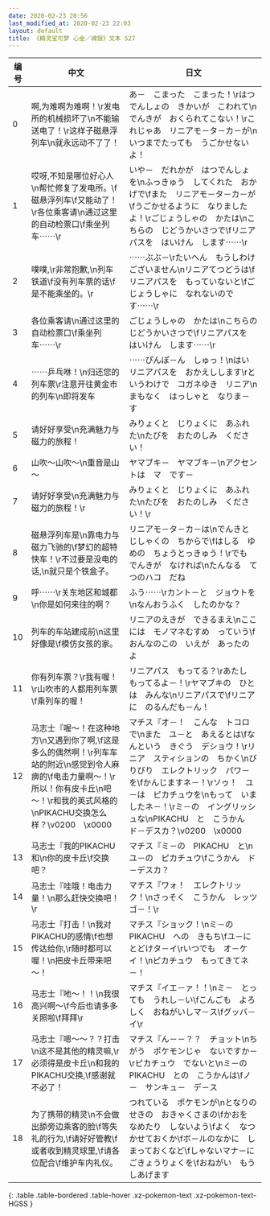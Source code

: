 ```yaml
---
date: 2020-02-23 20:56
last_modified_at: 2020-02-23 22:03
layout: default
title: 《精灵宝可梦 心金／魂银》文本 527
---
```

| 编号 | 中文 | 日文 |
| ---- | ---- | ---- |
| 0 | 啊,为难啊为难啊！\r发电所的机械损坏了\n不能输送电了！\r这样子磁悬浮列车\n就永远动不了了！ | あ－　こまった　こまった！\rはつでんしょの　きかいが　こわれて\nでんきが　おくられてこない！\rこれじゃあ　リニアモ－タ－カ－が\nいつまでたっても　うごかせないよ！ |
| 1 | 哎呀,不知是哪位好心人\n帮忙修复了发电所。\f磁悬浮列车\f又能动了！\r各位乘客请\n通过这里的自动检票口\f乘坐列车⋯⋯\r | いや－　だれかが　はつでんしょを\nふっきゅう　してくれた　おかげで\fまた　リニアモ－タ－カ－が\fうごかせるように　なりましたよ！\rごじょうしゃの　かたは\nこちらの　じどうかいさつで\fリニアパスを　はいけん　します⋯⋯\r |
| 2 | 噗噗,\r非常抱歉,\n列车铁道\f没有列车票的话\f是不能乘坐的。\r | ⋯⋯ぶぶ－\rたいへん　もうしわけ　ございません\nリニアてつどうは\fリニアパスを　もっていないと\fごじょうしゃに　なれないのです⋯⋯\r |
| 3 | 各位乘客请\n通过这里的自动检票口\f乘坐列车⋯⋯\r | ごじょうしゃの　かたは\nこちらの　じどうかいさつで\fリニアパスを　はいけん　します⋯⋯\r |
| 4 | ⋯⋯乒乓咻！\n归还您的列车票\r注意开往黄金市的列车\n即将发车 | ⋯⋯ぴんぽ－ん　しゅっ！\nはい　リニアパスを　おかえしします\rというわけで　コガネゆき　リニア\nまもなく　はっしゃと　なりま－す |
| 5 | 请好好享受\n充满魅力与磁力的旅程！ | みりょくと　じりょくに　あふれた\nたびを　おたのしみ　ください！ |
| 6 | 山吹～山吹～\n重音是山～ | ヤマブキ－　ヤマブキ－\nアクセントは　マ　です－ |
| 7 | 请好好享受\n充满魅力与磁力的旅程！\r | みりょくと　じりょくに　あふれた\nたびを　おたのしみ　ください！\r |
| 8 | 磁悬浮列车是\n靠电力与磁力飞驰的\f梦幻的超特快车！\r不过要是没电的话,\n就只是个铁盒子。 | リニアモ－タ－カ－は\nでんきと　じしゃくの　ちからで\fはしる　ゆめの　ちょうとっきゅう！\rでも　でんきが　なければ\nたんなる　てつのハコ　だね |
| 9 | 呼⋯⋯\r关东地区和城都\n你是如何来往的啊？ | ふう⋯⋯\rカント－と　ジョウトを\nなんおうふく　したのかな？ |
| 10 | 列车的车站建成前\n这里好像是\f模仿女孩的家。 | リニアのえきが　できるまえ\nここには　モノマネむすめ　っていう\fおんなのこの　いえが　あったのよ |
| 11 | 你有列车票？\r我有喔！\r山吹市的人都用列车票\f乘列车的喔！ | リニアパス　もってる？\rあたし　もってるよ－！\rヤマブキの　ひとは　みんな\nリニアパスで\fリニアに　のるんだも－ん！ |
| 12 | 马志士『喔～！在这种地方\n又遇到你了啊,\f这是多么的偶然啊！\r列车车站的附近\n感觉到令人麻痹的\f电击力量啊～！\r所以！你有皮卡丘\n吧～！\r和我的英式风格的\nPIKACHU交换怎么样？\v0200　\x0000 | マチス『オ－！　こんな　トコロで\nまた　ユ－と　あえるとは\fなんという　きぐう　デショウ！\rリニア　スティションの　ちかく\nびりびり　エレクトリック　パワ－を\fかんじますネ－！\rソゥ！　ユ－は　ピカチュウを\nもって　いましたネ－！\rミ－の　イングリッシュな\nPIKACHU　と　こうかん　ド－デスカ？\v0200　\x0000 |
| 13 | 马志士『我的PIKACHU和\n你的皮卡丘\f交换吧？ | マチス『ミ－の　PIKACHU　と\nユ－の　ピカチュウ\fこうかん　ド－デスカ？ |
| 14 | 马志士『哇哦！电击力量！\n那么赶快交换吧！\r | マチス『ワォ！　エレクトリック！\nさっそく　こうかん　レッツ　ゴ－！\r |
| 15 | 马志士『打击！\n我对PIKACHU的感情\f也想传达给你,\r随时都可以喔！\n把皮卡丘带来吧～！ | マチス『ショック！\nミ－の　PIKACHU　への　きもち\fユ－に　とどけタ－イ\rいつでも　オ－ケイ！\nピカチュウ　もってきてネ－！ |
| 16 | 马志士『吔～！！\n我很高兴啊～\f今后也请多多关照啦\f拜拜\r | マチス『イエ－ァ！！\nミ－　とっても　うれし－い\fこんごも　よろしく　おねがいしマ－ス\fグッバ－イ\r |
| 17 | 马志士『嗯～～？？打击\n这不是其他的精灵嘛,\r必须得是皮卡丘\n和我的PIKACHU交换,\f感谢就不必了！ | マチス『ん－－？？　チョット\nちがう　ポケモンじゃ　ないですか－\rピカチュウ　でないと\nミ－の　PIKACHU　との　こうかんは\fノ－　サンキュ－　デ－ス |
| 18 | 为了携带的精灵\n不会做出舔旁边乘客的脸\f等失礼的行为,\f请好好管教\f或者收到精灵球里,\f请各位配合\f维护车内礼仪。 | つれている　ポケモンが\nとなりのせきの　おきゃくさまの\fかおを　なめたり　しないよう\fよく　なつかせておくか\fボ－ルのなかに　しまっておくなど\fしゃないマナ－に　ごきょうりょくを\fおねがい　もうしあげます |
{: .table .table-bordered .table-hover .xz-pokemon-text .xz-pokemon-text-HGSS }